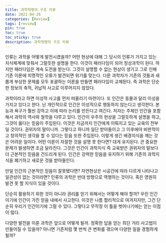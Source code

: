 ```yaml
---
title: 과학혁명의 구조 리뷰
date: 2021-04-26
categories: [Review]
tags: [review]
pin: true
toc: true
toc_sticky: true
description: 과학혁명의 구조 리뷰
---
```


인류는 과학을 어떻게 발전시켰을까? 어떤 현상에 대해 그 당시의 인류가 가지고 있는 지식체계에 맞춰서 그럴듯한 설명을 한다. 이것이 패러다임이 되어 정상과학이 된다. 하지만 패러다임은 계속 도전을 받는다. 그것이 설명할 수 없는 현상이 생기고 그로 인해 기존 이론에 치명적인 오류가 발견되면 위기를 맞는다. 다른 과학자가 기존의 것들과 새롭게 부상한 문제를 모두 포괄하는 이론을 만들면 패러다임이 교체된다. 즉 과학은 단순한 정보의 축적, 귀납적 사고로 이루어지지 않았다.

과학이라고 하면 이성적 사고를 먼저 떠올리기 마련이다. 또 인간은 동물과 달리 이성을 가지고 있다고 한다. 난 개인적으로 인간은 이성적으로 행동하지 않는다고 생각한다. 본능과 욕구가 훨씬 강하고 이에 따라 논리를 만든다고 여긴다. 저자는 주체인 인간을 포함해서 과학의 역사와 철학을 다루고 있다. 인간이 우주의 현상을 그럴듯하게 설명을 하고, 그것이 옳다는 믿음이 주입된다. 이것은 지금까지 인간에게 이뤄지고 있는 교육의 전부일 것이다. 권위자의 말이니까. 그렇다고 하니까 일단 받아들이고 그 이후에야 비판적이고 창의적인 생각을 할 수 있다는 믿음 또한 주입된다. 이렇게 생긴 배경지식을 깨는 것은 어려운 일이다. 어떤 이론이 자잘한 것을 설명 못 한다면? 대게 유지된다. 큰 중요한 문제가 발생하면 조금 달라진다. 그것은 인간이 과학지식 즉 교육받은 권위자의 말보다 더 근본적인 믿음을 건드리게 된다. 인간은 강력한 믿음을 유지하기 위해 기존의 과학지식을 폐기하고 새로운 것을 받아들인다.

만일 인간의 근본적인 믿음이 잘못됐다면? 자연현상은 시공간에 따라 다르게 나타나고 일관성이 없는 것이라면? 인류의 과학은 반대 방향으로 역행하는 것이다. 혹은 영원히 발견 못 할 지식이 있을 것이다.

단순히 활용하기 위한 것이 아니라 권리를 얻기 위해서는 어떻게 해야 할까? 우린 인간이기에 인간이 가진 믿음 내에서 사고한다. 이것은 나름 합리적으로 여겨지지만, 그건 단순히 우리가 인간이기에 그럴 수 있다. 그렇다고 무작정 이 틀을 벗어나기에는 얻는 이점이 많다.

다양한 발전을 이룬 과학은 앞으로 어떻게 될까. 정확한 답을 얻는 최단 거리 사고법이 만들어질 수 있을까? 아니면 기존처럼 몇 번씩 큰 변화를 겪으며 다양한 일을 경험하게 될까?
